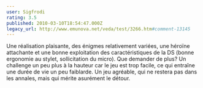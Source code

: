 ```yaml
---
user: Sigfrodi
rating: 3.5
published: 2010-03-10T18:54:47.000Z
legacy_url: http://www.emunova.net/veda/test/3266.htm#comment-13145
---
```

Une réalisation plaisante, des énigmes relativement variées, une héroïne attachante et une bonne exploitation des caractéristiques de la DS (bonne ergonomie au stylet, sollicitation du micro). Que demander de plus? Un challenge un peu plus à la hauteur car le jeu est trop facile, ce qui entraîne une durée de vie un peu faiblarde. Un jeu agréable, qui ne restera pas dans les annales, mais qui mérite asurément le détour.